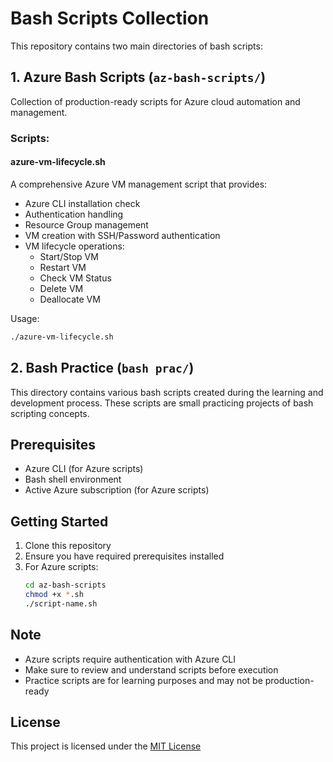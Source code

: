 # Bash Scripts Collection

This repository contains two main directories of bash scripts:

## 1. Azure Bash Scripts (`az-bash-scripts/`)

Collection of production-ready scripts for Azure cloud automation and management.

### Scripts:

#### azure-vm-lifecycle.sh
A comprehensive Azure VM management script that provides:
- Azure CLI installation check
- Authentication handling
- Resource Group management
- VM creation with SSH/Password authentication
- VM lifecycle operations:
  - Start/Stop VM
  - Restart VM
  - Check VM Status
  - Delete VM
  - Deallocate VM

Usage:
```bash
./azure-vm-lifecycle.sh
```

## 2. Bash Practice (`bash prac/`)

This directory contains various bash scripts created during the learning and development process. These scripts are small practicing projects of bash scripting concepts.

## Prerequisites

- Azure CLI (for Azure scripts)
- Bash shell environment
- Active Azure subscription (for Azure scripts)

## Getting Started

1. Clone this repository
2. Ensure you have required prerequisites installed
3. For Azure scripts:
   ```bash
   cd az-bash-scripts
   chmod +x *.sh
   ./script-name.sh
   ```

## Note

- Azure scripts require authentication with Azure CLI
- Make sure to review and understand scripts before execution
- Practice scripts are for learning purposes and may not be production-ready

## License

This project is licensed under the [MIT License](LICENSE)